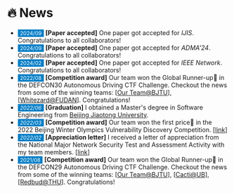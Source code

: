 <span class='anchor' id='News'></span>

# 🔥 News

- <span style="font-size:12px;color:#FFFFFF;background-color:#007ec6;padding:1px 5px 1.5px 5px;">2024/09</span> **[Paper accepted]** One paper got accepted for *IJIS*. Congratulations to all collaborators!
- <span style="font-size:12px;color:#FFFFFF;background-color:#007ec6;padding:1px 5px 1.5px 5px;">2024/09</span> **[Paper accepted]** One paper got accepted for *ADMA'24*. Congratulations to all collaborators!
- <span style="font-size:12px;color:#FFFFFF;background-color:#007ec6;padding:1px 5px 1.5px 5px;">2024/02</span> **[Paper accepted]** One paper got accepted for *IEEE Network*. Congratulations to all collaborators!
- <span style="font-size:12px;color:#FFFFFF;background-color:#007ec6;padding:1px 5px 1.5px 5px;">2022/08</span> **[Competition award]** Our team won the Global Runner-up🥈 in the DEFCON30 Autonomous Driving CTF Challenge. Checkout the news from some of the winning teams: [[Our Team@BJTU](https://cs.bjtu.edu.cn/jdxw/202301310.htm)], [[Whitezard@FUDAN](https://secsys.fudan.edu.cn/ff/46/c26973a458566/page.htm)]. Congratulations! 
- *<span style="font-size:12px;color:#FFFFFF;background-color:#007ec6;padding:1px 5px 1.5px 5px;">2022/06</span>* **[Graduation]** I obtained a Master's degree in Software Engineering from [Beijing Jiaotong University](https://bjtu.edu.cn/).
- *<span style="font-size:12px;color:#FFFFFF;background-color:#007ec6;padding:1px 5px 1.5px 5px;">2022/03</span>* **[Competition award]** Our team won the first price🏅 in the 2022 Beijing Winter Olympics Vulnerability Discovery Competition. [[link](https://cs.bjtu.edu.cn/jdxw/202301276.htm)]
- *<span style="font-size:12px;color:#FFFFFF;background-color:#007ec6;padding:1px 5px 1.5px 5px;">2022/02</span>* **[Appreciation letter]** I received a letter of appreciation from the National Major Network Security Test and Assessment Activity with my team members. [[link](https://cs.bjtu.edu.cn/jdxw/202301273.htm)]
- <span style="font-size:12px;color:#FFFFFF;background-color:#007ec6;padding:1px 5px 1.5px 5px;">2021/08</span> **[Competition award]** Our team won the Global Runner-up🥈 in the DEFCON29 Autonomous Driving CTF Challenge. Checkout the news from some of the winning teams: [[Our Team@BJTU](https://cs.bjtu.edu.cn/jdxw/202301241.htm)], [[Cacti@UB](https://engineering.buffalo.edu/computer-science-engineering/news-and-events/news.host.html/content/shared/engineering/home/articles/news-articles/2021/team-cacti-places-5th-at-baidu-autodriving-capture-the-flag-comp.detail.html)], [[Redbud@THU](https://netsec.ccert.edu.cn/eng/hacking/2021-08-06-autodrive-defcon)]. Congratulations!
